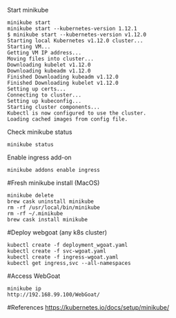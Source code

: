 
Start minikube
```
minikube start
minikube start --kubernetes-version 1.12.1
$ minikube start --kubernetes-version v1.12.0
Starting local Kubernetes v1.12.0 cluster...
Starting VM...
Getting VM IP address...
Moving files into cluster...
Downloading kubelet v1.12.0
Downloading kubeadm v1.12.0
Finished Downloading kubeadm v1.12.0
Finished Downloading kubelet v1.12.0
Setting up certs...
Connecting to cluster...
Setting up kubeconfig...
Starting cluster components...
Kubectl is now configured to use the cluster.
Loading cached images from config file.
```

Check minikube status
```
minikube status
```

Enable ingress add-on
```
minikube addons enable ingress
```

#Fresh minikube install (MacOS)
```
minikube delete
brew cask uninstall minikube
rm -rf /usr/local/bin/minikube
rm -rf ~/.minikube 
brew cask install minikube
```

#Deploy webgoat (any k8s cluster)
```
kubectl create -f deployment_wgoat.yaml 
kubectl create -f svc-wgoat.yaml 
kubectl create -f ingress-wgoat.yaml 
kubectl get ingress,svc --all-namespaces
```
#Access WebGoat
```
minikube ip
http://192.168.99.100/WebGoat/
```

#References
https://kubernetes.io/docs/setup/minikube/
